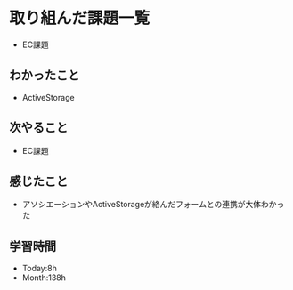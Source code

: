 # 取り組んだ課題一覧
- EC課題
## わかったこと
- ActiveStorage
## 次やること
- EC課題
## 感じたこと
- アソシエーションやActiveStorageが絡んだフォームとの連携が大体わかった
## 学習時間
- Today:8h
- Month:138h
